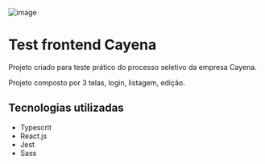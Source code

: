 ![image](https://github.com/HyagoRibeiro/cayena-test/assets/65515366/b8c6a89a-4d1d-4261-81e2-6af327c31f6e)


# Test frontend Cayena

Projeto criado para teste prático do processo seletivo da empresa Cayena.

Projeto composto por 3 telas, login, listagem, edição. 

## Tecnologias utilizadas
- Typescrit
- React.js
- Jest
- Sass

